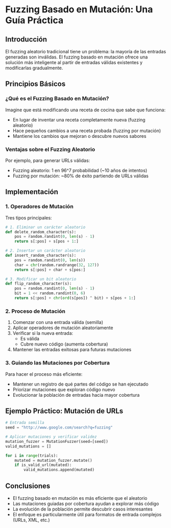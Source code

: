 # Fuzzing Basado en Mutación: Una Guía Práctica

## Introducción

El fuzzing aleatorio tradicional tiene un problema: la mayoría de las entradas generadas son inválidas. El fuzzing basado en mutación ofrece una solución más inteligente al partir de entradas válidas existentes y modificarlas gradualmente.

## Principios Básicos

### ¿Qué es el Fuzzing Basado en Mutación?

Imagine que está modificando una receta de cocina que sabe que funciona:

- En lugar de inventar una receta completamente nueva (fuzzing aleatorio)
- Hace pequeños cambios a una receta probada (fuzzing por mutación)
- Mantiene los cambios que mejoran o descubre nuevos sabores

### Ventajas sobre el Fuzzing Aleatorio

Por ejemplo, para generar URLs válidas:

- Fuzzing aleatorio: 1 en 96^7 probabilidad (~10 años de intentos)
- Fuzzing por mutación: ~80% de éxito partiendo de URLs válidas

## Implementación

### 1. Operadores de Mutación

Tres tipos principales:

```python
# 1. Eliminar un carácter aleatorio
def delete_random_character(s):
    pos = random.randint(0, len(s) - 1)
    return s[:pos] + s[pos + 1:]

# 2. Insertar un carácter aleatorio
def insert_random_character(s):
    pos = random.randint(0, len(s))
    char = chr(random.randrange(32, 127))
    return s[:pos] + char + s[pos:]

# 3. Modificar un bit aleatorio
def flip_random_character(s):
    pos = random.randint(0, len(s) - 1)
    bit = 1 << random.randint(0, 6)
    return s[:pos] + chr(ord(s[pos]) ^ bit) + s[pos + 1:]
```

### 2. Proceso de Mutación

1. Comenzar con una entrada válida (semilla)
2. Aplicar operadores de mutación aleatoriamente
3. Verificar si la nueva entrada:
   - Es válida
   - Cubre nuevo código (aumenta cobertura)
4. Mantener las entradas exitosas para futuras mutaciones

### 3. Guiando las Mutaciones por Cobertura

Para hacer el proceso más eficiente:

- Mantener un registro de qué partes del código se han ejecutado
- Priorizar mutaciones que exploran código nuevo
- Evolucionar la población de entradas hacia mayor cobertura

## Ejemplo Práctico: Mutación de URLs

```python
# Entrada semilla
seed = "http://www.google.com/search?q=fuzzing"

# Aplicar mutaciones y verificar validez
mutation_fuzzer = MutationFuzzer(seed=[seed])
valid_mutations = []

for i in range(trials):
    mutated = mutation_fuzzer.mutate()
    if is_valid_url(mutated):
        valid_mutations.append(mutated)
```

## Conclusiones

- El fuzzing basado en mutación es más eficiente que el aleatorio
- Las mutaciones guiadas por cobertura ayudan a explorar más código
- La evolución de la población permite descubrir casos interesantes
- El enfoque es particularmente útil para formatos de entrada complejos (URLs, XML, etc.)
